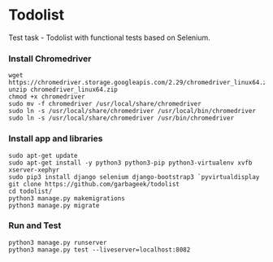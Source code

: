 # Todolist

Test task - Todolist with functional tests based on Selenium.

### Install Chromedriver

```shell
wget https://chromedriver.storage.googleapis.com/2.29/chromedriver_linux64.zip
unzip chromedriver_linux64.zip
chmod +x chromedriver
sudo mv -f chromedriver /usr/local/share/chromedriver
sudo ln -s /usr/local/share/chromedriver /usr/local/bin/chromedriver
sudo ln -s /usr/local/share/chromedriver /usr/bin/chromedriver
```

### Install app and libraries

```shell
sudo apt-get update
sudo apt-get install -y python3 python3-pip python3-virtualenv xvfb xserver-xephyr
sudo pip3 install django selenium django-bootstrap3 `pyvirtualdisplay
git clone https://github.com/garbageek/todolist
cd todolist/
python3 manage.py makemigrations
python3 manage.py migrate
```

### Run and Test

```shell
python3 manage.py runserver
python3 manage.py test --liveserver=localhost:8082
```
